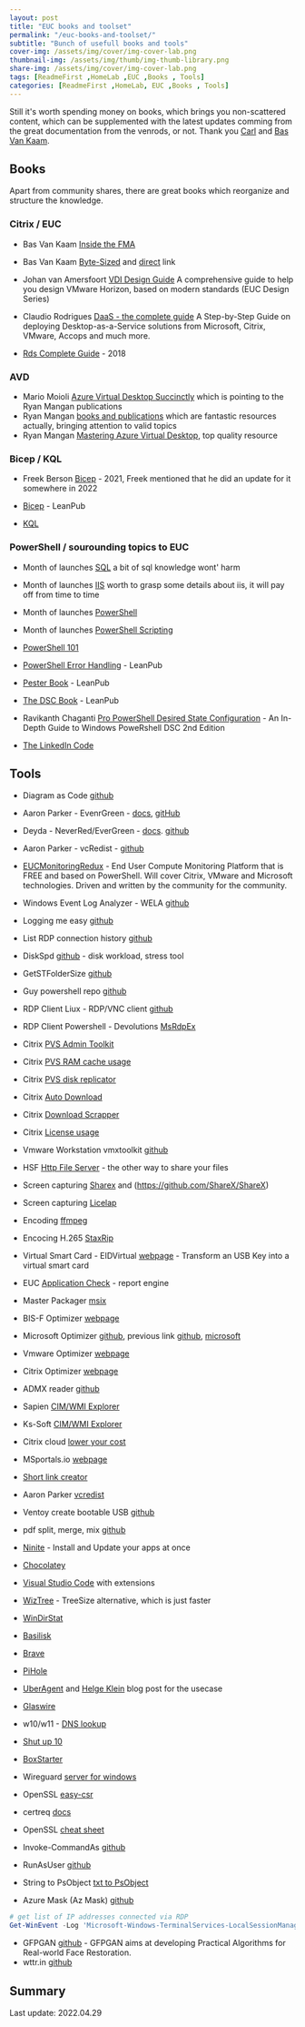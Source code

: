 ```yaml
---
layout: post
title: "EUC books and toolset"
permalink: "/euc-books-and-toolset/"
subtitle: "Bunch of usefull books and tools"
cover-img: /assets/img/cover/img-cover-lab.png
thumbnail-img: /assets/img/thumb/img-thumb-library.png
share-img: /assets/img/cover/img-cover-lab.png
tags: [ReadmeFirst ,HomeLab ,EUC ,Books , Tools]
categories: [ReadmeFirst ,HomeLab, EUC ,Books , Tools]
---
```

Still it's worth spending money on books, which brings you non-scattered content, which can be supplemented with the latest updates comming from the great documentation from the venrods, or not. Thank you [Carl](https://www.carlstalhood.com/) and [Bas Van Kaam](https://www.basvankaam.com/my-books/).

## Books

Apart from community shares, there are great books which reorganize and structure the knowledge.

### Citrix / EUC

+ Bas Van Kaam [Inside the FMA](https://www.basvankaam.com/wp-content/uploads/2019/03/Inside-Citrix-The-FlexCast-Management-Architecture.pdf)
+ Bas Van Kaam [Byte-Sized](https://www.basvankaam.com/2019/10/14/our-byte-sized-book-is-available-for-download-free-of-charge-go-grab-your-virtual-copy-now/) and [direct](https://www.basvankaam.com/wp-content/uploads/2019/10/Final-Version-Take-17.pdf) link
+ Johan van Amersfoort [VDI Design Guide](https://www.amazon.com/VDI-Design-Guide-comprehensive-standards/dp/1977535526) A comprehensive guide to help you design VMware Horizon, based on modern standards (EUC Design Series)

+ Claudio Rodrigues [DaaS - the complete guide](https://www.amazon.com/DaaS-Step-Step-Desktop-as-Service/dp/B09DN1FJ19) A Step-by-Step Guide on deploying Desktop-as-a-Service solutions from Microsoft, Citrix, VMware, Accops and much more.
+ [Rds Complete Guide](https://www.amazon.com/Rds-Complete-Guide-Everything-about/dp/1718085257) - 2018

### AVD

+ Mario Moioli [Azure Virtual Desktop Succinctly](https://www.syncfusion.com/succinctly-free-ebooks/azure-virtual-desktop-succinctly) which is pointing to the Ryan Mangan publications
+ Ryan Mangan [books and publications](https://ryanmangansitblog.com/books-and-publications) which are fantastic resources actually, bringing attention to valid topics
+ Ryan Mangan [Mastering Azure Virtual Desktop](https://www.packtpub.com/product/mastering-azure-virtual-desktop/9781801075022), top quality resource

### Bicep / KQL

+ Freek Berson [Bicep](https://www.amazon.com/Getting-started-Bicep-Infrastructure-Azure-ebook/dp/B0984MQY2N) - 2021, Freek mentioned that he did an update for it somewhere in 2022

+ [Bicep](https://leanpub.com/azurebicep) - LeanPub
+ [KQL](https://www.amazon.com/Must-Learn-KQL-Essential-Cloud-focused-ebook/dp/B0B193RQLY/)

### PowerShell / sourounding topics to EUC

+ Month of launches [SQL](https://www.manning.com/books/learn-sql-server-administration-in-a-month-of-lunches) a bit of sql knowledge wont' harm
+ Month of launches [IIS](https://www.manning.com/books/learn-windows-iis-in-a-month-of-lunches) worth to grasp some details about iis, it will pay off from time to time
+ Month of launches [PowerShell](https://www.manning.com/books/learn-powershell-in-a-month-of-lunches?query=powershell%20in%20month)
+ Month of launches [PowerShell Scripting](https://www.manning.com/books/learn-powershell-scripting-in-a-month-of-lunches?query=powershell%20in%20month)

+ [PowerShell 101](https://leanpub.com/powershell101)
+ [PowerShell Error Handling](https://leanpub.com/thebigbookofpowershellerrorhandling) - LeanPub
+ [Pester Book](https://leanpub.com/pesterbook) - LeanPub
+ [The DSC Book](https://leanpub.com/the-dsc-book) - LeanPub
+ Ravikanth Chaganti [Pro PowerShell Desired State Configuration](https://www.amazon.com/PowerShell-Desired-State-Configuration-Depth/dp/1484234820) - An In-Depth Guide to Windows PoweRshell DSC 2nd Edition

+ [The LinkedIn Code](https://www.amazon.com/LinkedIn-Code-Prospects-Professional-Marketing-ebook/dp/B00KJ0O88Q)

## Tools

+ Diagram as Code [github](https://github.com/mingrammer/diagrams)
+ Aaron Parker - EvenrGreen - [docs](https://stealthpuppy.com/evergreen/), [gitHub](https://github.com/aaronparker/evergreen)
+ Deyda - NeverRed/EverGreen - [docs](https://www.deyda.net/index.php/en/evergreen-script/). [github](https://github.com/Deyda/Evergreen-Script)
+ Aaron Parker - vcRedist - [github](https://github.com/aaronparker/vcredist)
+ [EUCMonitoringRedux](https://github.com/littletoyrobots/EUCMonitoringRedux) - End User Compute Monitoring Platform that is FREE and based on PowerShell. Will cover Citrix, VMware and Microsoft technologies. Driven and written by the community for the community.
+ Windows Event Log Analyzer - WELA [github](https://github.com/Yamato-Security/WELA)
+ Logging me easy [github](https://github.com/ukncsc/lme/)
+ List RDP connection history [github](https://github.com/3gstudent/List-RDP-Connections-History)
+ DiskSpd [github](https://github.com/microsoft/diskspd) - disk workload, stress tool
+ GetSTFolderSize [github](https://github.com/EliteLoser/GetSTFolderSize)
+ Guy powershell repo [github](https://github.com/guyrleech/Microsoft)

+ RDP Client Liux - RDP/VNC client [github](https://github.com/skelsec/aardwolfgui)
+ RDP Client Powershell - Devolutions [MsRdpEx](https://github.com/Devolutions/MsRdpEx)
+ Citrix [PVS Admin Toolkit](https://github.com/Mohrpheus78/Citrix/tree/main/PVS%20Admin%20Toolkit)
+ Citrix [PVS RAM cache usage](https://guyrleech.wordpress.com/2016/06/27/getting-the-pvs-ram-cache-usage-as-a-percentage/)
+ Citrix [PVS disk replicator](https://www.citrix.com/blogs/2019/01/03/provisioning-services-vdisk-replication-status/?es_p=8301892)
+ Citrix [Auto Download](https://github.com/ryancbutler/Citrix/tree/master/XenDesktop/AutoDownload)
+ Citrix [Download Scrapper](https://github.com/ryancbutler/Citrix_DL_Scrapper)
+ Citrix [License usage](https://github.com/aspicola2605/citrixlicenseusage)

+ Vmware Workstation vmxtoolkit [github](https://github.com/bottkars/vmxtoolkit)

+ HSF [Http File Server](www.rejetto.com/hfs) - the other way to share your files

+ Screen capturing [Sharex](https://getsharex.com/) and (https://github.com/ShareX/ShareX)
+ Screen capturing [Licelap](https://www.cockos.com/licecap/)
+ Encoding [ffmpeg](https://ffmpeg.org/)
+ Encocing H.265 [StaxRip](https://helgeklein.com/blog/hardware-encode-video-in-h-265-with-free-tools-to-save-disk-space/)
+ Virtual Smart Card - EIDVirtual [webpage](https://www.mysmartlogon.com/products/eidvirtual.html) - Transform an USB Key into a virtual smart card

+ EUC [Application Check](https://eucweb.com/blog/1886) - report engine
+ Master Packager [msix](https://www.masterpackager.com/blog/msix-limitations)

+ BIS-F Optimizer [webpage](https://eucweb.com/download-bis-f)
+ Microsoft Optimizer [github](https://github.com/TheVDIGuys/Windows_10_VDI_Optimize), previous link [github](https://github.com/TheVDIGuys/Windows_10_VDI_Optimize), [microsoft](https://techcommunity.microsoft.com/t5/azure-virtual-desktop/windows-virtual-desktop-optimization-tool-now-available/m-p/1558614#M5056)
+ Vmware Optimizer [webpage](https://flings.vmware.com/vmware-os-optimization-tool)
+ Citrix Optimizer [webpage](https://support.citrix.com/article/CTX224676)

+ ADMX reader [github](https://github.com/cognitionIT/ADMXReader/blob/master/ADMXReader.ps1)
+ Sapien [CIM/WMI Explorer](https://www.sapien.com/software/cimexplorer)
+ Ks-Soft [CIM/WMI Explorer](https://www.ks-soft.net/hostmon.eng/wmi/index.htm)

+ Citrix cloud [lower your cost](https://twitter.com/myCUGC/status/1156916283981479937)
+ MSportals.io [webpage](https://msportals.io/)

+ [Short link creator](https://katystech.blog/projects/project-short-link-creator)

+ Aaron Parker [vcredist](https://github.com/aaronparker/vcredist)
+ Ventoy create bootable USB [github](https://github.com/ventoy/Ventoy)
+ pdf split, merge, mix [github](https://github.com/torakiki/pdfsam)
+ [Ninite](https://ninite.com/) - Install and Update your apps at once
+ [Chocolatey](https://chocolatey.org/)
+ [Visual Studio Code](https://code.visualstudio.com/) with extensions

+ [WizTree](https://diskanalyzer.com/) - TreeSize alternative, which is just faster
+ [WinDirStat](https://windirstat.net/)
+ [Basilisk](https://www.basilisk-browser.org/)
+ [Brave](https://brave.com/pl/)

+ [PiHole](https://pi-hole.net/)
+ [UberAgent](https://uberagent.com/download/) and [Helge Klein](https://helgeklein.com/blog/citrix-cvad-virtual-apps-desktops-network-connection-target-hosts/) blog post for the usecase
+ [Glaswire](https://www.glasswire.com/)
+ w10/w11 - [DNS lookup](https://www.nirsoft.net/utils/dns_lookup_view.html)
+ [Shut up 10](https://www.oo-software.com/en/shutup10)
+ [BoxStarter](https://boxstarter.org/)

+ Wireguard [server for windows](https://github.com/micahmo/WgServerforWindows)
+ OpenSSL [easy-csr](https://www.digicert.com/easy-csr/openssl.htm)
+ certreq [docs](https://docs.microsoft.com/en-us/windows-server/administration/windows-commands/certreq_1#example)
+ OpenSSL [cheat sheet](https://classes.pracnet.net/courses/openssl-training)

+ Invoke-CommandAs [github](https://github.com/mkellerman/invoke-commandas)
+ RunAsUser [github](https://github.com/KelvinTegelaar/RunAsUser)
+ String to PsObject [txt to PsObject](https://doitpsway.com/converting-clipboard-text-content-to-powershell-object)

+ Azure Mask (Az Mask) [github](https://github.com/clarkio/azure-mask)

```powershell
# get list of IP addresses connected via RDP
Get-WinEvent -Log 'Microsoft-Windows-TerminalServices-LocalSessionManager/Operational' | select -exp Properties | where {$_.Value -like '*.*.*.*' } | sort Value -u
```

+ GFPGAN [github](https://github.com/TencentARC/GFPGAN) - GFPGAN aims at developing Practical Algorithms for Real-world Face Restoration.
+ wttr.in [github](https://github.com/chubin/wttr.in)

## Summary

Last update: 2022.04.29
